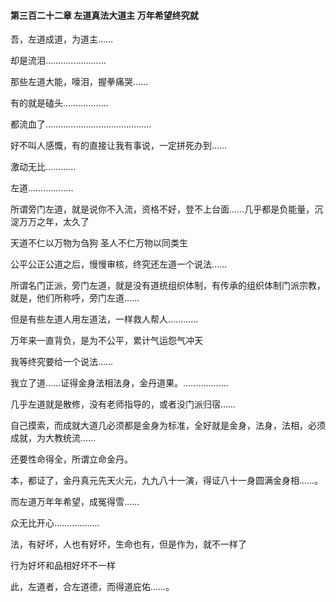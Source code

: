 #### 第三百二十二章 左道真法大道主 万年希望终究就

吾，左道成道，为道主……

却是流泪……………………

那些左道大能，嚎泪，握拳痛哭……

有的就是磕头………………

都流血了……………………………………

好不叫人感慨，有的直接让我有事说，一定拼死办到……

激动无比…………


左道………………

所谓旁门左道，就是说你不入流，资格不好，登不上台面……几乎都是负能量，沉淀万万之年，太久了

天道不仁以万物为刍狗
圣人不仁万物以同类生


公平公正公道之后，慢慢审核，终究还左道一个说法……

所谓名门正派，旁门左道，就是没有道统组织体制，有传承的组织体制门派宗教，就是，他们所称呼，旁门左道……

但是有些左道人用左道法，一样救人帮人…………

万年来一直背负，是为不公平，累计气运怨气冲天

我等终究要给一个说法……

我立了道……证得金身法相法身，金丹道果。………………


几乎左道就是散修，没有老师指导的，或者没门派归宿……

自己摸索，而成就大道几必须都是金身为标准，全好就是金身，法身，法相，必须成就，为大教统流……

还要性命得全，所谓立命金丹。

本，都证了，金丹真元先天火元，九九八十一演，得证八十一身圆满金身相……。

而左道万年年希望，成冤得雪……

众无比开心………………

法，有好坏，人也有好坏，生命也有，但是作为，就不一样了

行为好坏和品相好坏不一样

此，左道者，合左道德，而得道庇佑……。

